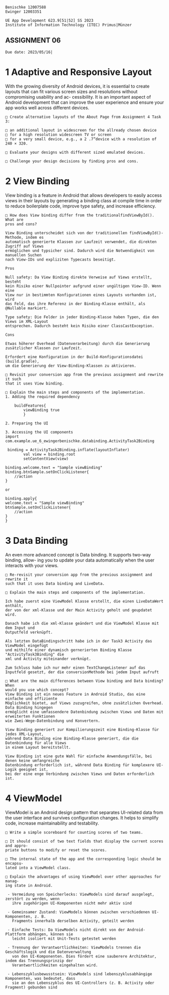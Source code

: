 ```
Benischke 12007588
Ewinger 12003351
```
```
UE App Development 623.9[51|52] SS 2023
Institute of Information Technology (ITEC) Primus|Münzer
```
## ASSIGNMENT 06

```
Due date: 2023/05/16|
```
# 1 Adaptive and Responsive Layout

With the growing diversity of Android devices, it is essential to create layouts that
can fit various screen sizes and resolutions without compromising usability and ac-
cessibility. It is an important aspect of Android development that can improve the
user experience and ensure your app works well across different devices.

```
□ Create alternative layouts of the About Page from Assignment 4 Task 3:
```
```
□ an additional layout in widescreen for the allready chosen device
□ for a high resolution widescreen TV or screen
□ for a very small device, e.g., a 2 .7“device with a resolution of 240 × 320.
```
```
□ Evaluate your designs with different sized emulated devices.
```
```
□ Challenge your design decisions by finding pros and cons.
```
# 2 View Binding

View binding is a feature in Android that allows developers to easily access views
in their layouts by generating a binding class at compile time in order to reduce
boilerplate code, improve type safety, and increase efficiency.

```
□ How does View binding differ from the traditionalfindViewById(). What are
pros and cons?

View Binding unterscheidet sich von der traditionellen findViewById()-Methode, indem es 
automatisch generierte Klassen zur Laufzeit verwendet, die direkten Zugriff auf Views 
ermöglichen und typsicher sind. Dadurch wird die Notwendigkeit von manuellen Suchen 
nach View-IDs und expliziten Typecasts beseitigt.

Pros

Null safety: Da View Binding direkte Verweise auf Views erstellt, besteht
kein Risiko einer Nullpointer aufgrund einer ungültigen View-ID. Wenn eine
View nur in bestimmten Konfigurationen eines Layouts vorhanden ist, wird 
das Feld, das ihre Referenz in der Binding-Klasse enthält, als @Nullable markiert.

Type safety: Die Felder in jeder Binding-Klasse haben Typen, die den Views im XML-Layout 
entsprechen. Dadurch besteht kein Risiko einer ClassCastException. 

Cons

Etwas höherer Overhead (Datenverarbeitung) durch die Generierung zusätzlicher Klassen zur Laufzeit.

Erfordert eine Konfiguration in der Build-Konfigurationsdatei (build.gradle), 
um die Generierung der View-Binding-Klassen zu aktivieren.

```
```
□ Revisit your conversion app from the previous assignment and rewrite it such
that it uses View binding.
```
```
□ Explain the main steps and components of the implementation.
1. Adding the required dependency

    buildFeatures{
        viewBinding true
        }

2. Preparing the UI

3. Accessing the UI components
import com.example.ue_6_ewingerbenischke.databinding.ActivityTask2Binding

 binding = ActivityTask2Binding.inflate(layoutInflater)
        val view = binding.root
        setContentView(view)

binding.welcome.text = "Sample viewBinding"
binding.btnSample.setOnClickListener{
    //action
}

or 

binding.apply{
welcome.text = "Sample viewBinding"
btnSample.setOnClickListener{
    //action
}
}

```
# 3 Data Binding

An even more advanced concept is Data binding. It supports two-way binding, allow-
ing you to update your data automatically when the user interacts with your views.

```
□ Re-revisit your conversion app from the previous assignment and rewrite it
such that it uses Data binding and LiveData.
```
```
□ Explain the main steps and components of the implementation.

Ich habe zuerst eine ViewModel Klasse erstellt, die einen LiveDataWert enthält,
der von der xml-Klasse und der Main Activity geholt und geupdatet wird.

Danach habe ich die xml-Klasse geändert und die ViewModel Klasse mit dem Input und
Outputfeld verknüpft. 

Als letzten DataBindingschritt habe ich in der Task3 Activity das ViewModel eingefügt
und mithilfe einer dynamisch gernerierten Binding Klasse "ActivityTask3Binding" die 
xml und Activity miteinander verknüpt.

Zum Schluss habe ich nur mehr einen TextChangeListener auf das Inputfeld gesetzt, der die conversionMethode bei jedem Input aufruft
```
```
□ What are the main differences between View binding and Data binding? When
would you use which concept?
View Binding ist ein neues Feature in Android Studio, das eine einfache und effiziente 
Möglichkeit bietet, auf Views zuzugreifen, ohne zusätzlichen Overhead. Data Binding hingegen
ermöglicht eine umfassendere Datenbindung zwischen Views und Daten mit erweiterten Funktionen 
wie Zwei-Wege-Datenbindung und Konvertern.

View Binding generiert zur Kompilierungszeit eine Binding-Klasse für jedes XML-Layout, 
während Data Binding eine Binding-Klasse generiert, die die Datenbindung für alle Views
in einem Layout bereitstellt.

View Binding ist eine gute Wahl für einfache Anwendungsfälle, bei denen keine umfangreiche 
Datenbindung erforderlich ist, während Data Binding für komplexere UI-Logik geeignet ist, 
bei der eine enge Verbindung zwischen Views und Daten erforderlich ist.
```
# 4 ViewModel

ViewModel is an Android design pattern that separates UI-related data from the
user interface and survives configuration changes. It helps to simplify code, increase
maintainability and testability.

```
□ Write a simple scoreboard for counting scores of two teams.
```
```
□ It should consist of two text fields that display the current scores and appro-
priate buttons to modify or reset the scores.
```
```
□ The internal state of the app and the corresponding logic should be encapsu-
lated into a ViewModel class.
```
```
□ Explain the advantages of using ViewModel over other approaches for manag-
ing state in Android.

 - Vermeidung von Speicherlecks: ViewModels sind darauf ausgelegt, zerstört zu werden, wenn
   ihre zugehörigen UI-Komponenten nicht mehr aktiv sind

 - Gemeinsamer Zustand: ViewModels können zwischen verschiedenen UI-Komponenten, z. B. 
   Fragments innerhalb derselben Activity, geteilt werden

 - Einfache Tests: Da ViewModels nicht direkt von der Android-Plattform abhängen, können sie 
   leicht isoliert mit Unit-Tests getestet werden

 - Trennung der Verantwortlichkeiten: ViewModels trennen die Geschäftslogik und die Datenverwaltung 
   von den UI-Komponenten. Dies fördert eine sauberere Architektur, indem das Trennungsprinzip der
   Verantwortlichkeiten eingehalten wird.

 - Lebenszyklusbewusstsein: ViewModels sind lebenszyklusabhängige Komponenten, was bedeutet, dass 
   sie an den Lebenszyklus des UI-Controllers (z. B. Activity oder Fragment) gebunden sind
```



